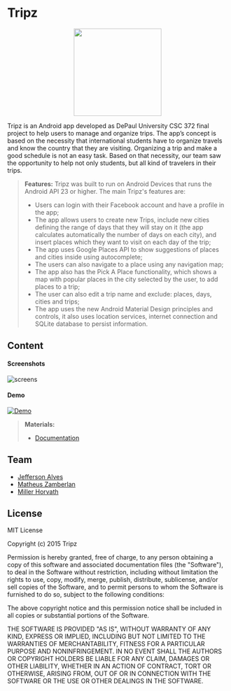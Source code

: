 # Tripz
<p align="center">
  <img height="200" src="https://cloud.githubusercontent.com/assets/7515790/14262161/ad46331e-fa79-11e5-8be3-4e76af0bab23.jpg">
</p>

Tripz is an Android app developed as DePaul University CSC 372 final project to help users to manage and organize trips. The app’s concept is based on the necessity that international students have to organize travels and know the country that they are visiting. Organizing a trip and make a good schedule is not an easy task. Based on that necessity, our team saw the opportunity to help not only students, but all kind of travelers in their trips.

> **Features:**
> Tripz was built to run on Android Devices that runs the Android API 23 or higher. The main Tripz's features are:
> -	Users can login with their Facebook account and have a profile in the app;
> -	The app allows users to create new Trips, include new cities defining the range of days that they will stay on it (the app calculates automatically the number of days on each city), and insert places which they want to visit on each day of the trip;
> -	The app uses Google Places API to show suggestions of places and cities inside using autocomplete;
> -	The users can also navigate to a place using any navigation map;
> -	The app also has the Pick A Place functionality, which shows a map with popular places in the city selected by the user, to add places to a trip;
> -	The user can also edit a trip name and exclude: places, days, cities and trips;
> -	The app uses the new Android Material Design principles and controls, it also uses location services, internet connection and SQLite database to persist information.


Content
-------------
#### Screenshots
![screens](https://cloud.githubusercontent.com/assets/7515790/14262162/ad47f384-fa79-11e5-985e-f2da5c76324f.png)

#### Demo
[![Demo](https://cloud.githubusercontent.com/assets/7515790/14261701/7d3c12bc-fa77-11e5-840a-8f6821cdb9b4.png)](https://www.dropbox.com/s/wbbphzem0r7wdkw/DSC_0005.MOV?oref=e&n=207947429)

> **Materials:**
> - [Documentation](https://github.com/jeffersonalvess/Tripz/files/203231/Final.Project.Documentation.pdf)

Team
-------------
- [Jefferson Alves](https://www.linkedin.com/in/jeffersonalvess)
- [Matheus Zamberlan](https://www.linkedin.com/in/matheus-zamberlan-19a8a7109)
- [Miller Horvath](https://www.facebook.com/miller.horvath)


License
-------------
MIT License

Copyright (c) 2015 Tripz

Permission is hereby granted, free of charge, to any person obtaining a copy
of this software and associated documentation files (the "Software"), to deal
in the Software without restriction, including without limitation the rights
to use, copy, modify, merge, publish, distribute, sublicense, and/or sell
copies of the Software, and to permit persons to whom the Software is
furnished to do so, subject to the following conditions:

The above copyright notice and this permission notice shall be included in all
copies or substantial portions of the Software.

THE SOFTWARE IS PROVIDED "AS IS", WITHOUT WARRANTY OF ANY KIND, EXPRESS OR
IMPLIED, INCLUDING BUT NOT LIMITED TO THE WARRANTIES OF MERCHANTABILITY,
FITNESS FOR A PARTICULAR PURPOSE AND NONINFRINGEMENT. IN NO EVENT SHALL THE
AUTHORS OR COPYRIGHT HOLDERS BE LIABLE FOR ANY CLAIM, DAMAGES OR OTHER
LIABILITY, WHETHER IN AN ACTION OF CONTRACT, TORT OR OTHERWISE, ARISING FROM,
OUT OF OR IN CONNECTION WITH THE SOFTWARE OR THE USE OR OTHER DEALINGS IN THE
SOFTWARE.
